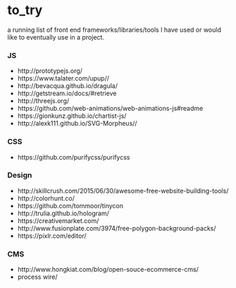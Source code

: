# to_try

<p>a running list of front end frameworks/libraries/tools I have used or would like to eventually use in a project.</p>

<h3>JS</h3>
<ul>
<li><a>http://prototypejs.org/</a></li>
<li><a>https://www.talater.com/upup//</a></li>
<li><a>http://bevacqua.github.io/dragula/</a></li>
<li><a>http://getstream.io/docs/#retrieve</a></li>
<li><a>http://threejs.org/</a></li>
<li><a>https://github.com/web-animations/web-animations-js#readme</a></li>
<li><a>https://gionkunz.github.io/chartist-js/</a></li>
<li><a>http://alexk111.github.io/SVG-Morpheus//</a></li>

</ul>

<h3>CSS</h3>
<ul>
<li><a>https://github.com/purifycss/purifycss</a></li>
</ul>

<h3>Design</h3>
<ul>
<li><a>http://skillcrush.com/2015/06/30/awesome-free-website-building-tools/</a></li>
<li><a>http://colorhunt.co/</a></li>
<li><a>https://github.com/tommoor/tinycon</a></li>
<li><a>http://trulia.github.io/hologram/</a></li>
<li><a>https://creativemarket.com/</a></li>
<li><a>http://www.fusionplate.com/3974/free-polygon-background-packs/</a></li>
<li><a>https://pixlr.com/editor/</a></li>
</ul>

<h3> CMS</h3>
<ul>
<li><a>http://www.hongkiat.com/blog/open-souce-ecommerce-cms/</a></li>
<li><a>process wire/</a></li>
</ul>
